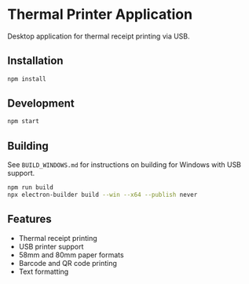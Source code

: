 # Thermal Printer Application

Desktop application for thermal receipt printing via USB.

## Installation

```bash
npm install
```

## Development

```bash
npm start
```

## Building

See `BUILD_WINDOWS.md` for instructions on building for Windows with USB support.

```bash
npm run build
npx electron-builder build --win --x64 --publish never
```

## Features

- Thermal receipt printing
- USB printer support
- 58mm and 80mm paper formats
- Barcode and QR code printing
- Text formatting
